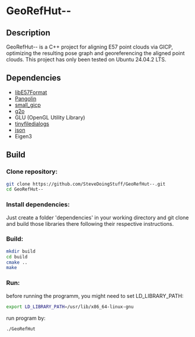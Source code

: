 # GeoRefHut--

## Description
GeoRefHut-- is a C++ project for aligning E57 point clouds via GICP, optimizing the resulting pose graph and georeferencing the aligned point clouds. This project has only been tested on Ubuntu 24.04.2 LTS.

## Dependencies
- [libE57Format](https://github.com/asmaloney/libE57Format)
- [Pangolin](https://github.com/stevenlovegrove/Pangolin)
- [small_gicp](https://github.com/koide3/small_gicp)
- [g2o](https://github.com/RainerKuemmerle/g2o)
- GLU (OpenGL Utility Library)
- [tinyfiledialogs](https://github.com/native-toolkit/libtinyfiledialogs)
- [json](https://github.com/nlohmann/json)
- Eigen3


## Build
### Clone repository:
```bash
git clone https://github.com/SteveDoingStuff/GeoRefHut--.git
cd GeoRefHut--
```
### Install dependencies:
Just create a folder 'dependencies' in your working directory and git clone and build those libraries there following their respective instructions.

### Build:
```bash
mkdir build
cd build
cmake ..
make
```
### Run:
before running the programm, you might need to set LD_LIBRARY_PATH:
```bash
export LD_LIBRARY_PATH=/usr/lib/x86_64-linux-gnu
```
run program by:
```bash
./GeoRefHut
```
